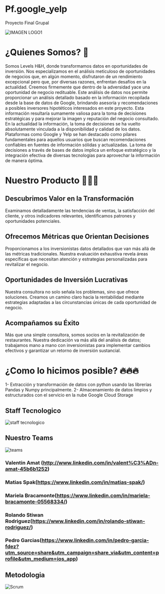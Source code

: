 # Pf.google_yelp
Proyecto Final Grupal

![IMAGEN LOGO1](https://github.com/mariebraca21/Pf.google_yelp/assets/86693811/68c34bc8-e4f9-477b-aacf-85332ef194a3)


# ¿Quienes Somos? 👥
Somos Levels H&H, donde transformamos datos en oportunidades de inversión. Nos especializamos en el análisis meticuloso de oportunidades de negocios que, en algún momento, disfrutaron de un rendimiento excepcional pero que, por diversas razones, enfrentan desafíos en la actualidad. Creemos firmemente que dentro de la adversidad yace una oportunidad de negocio redituable.
Este análisis de datos nos permite proporcionar un análisis detallado basado en la información recopilada desde la base de datos de Google, brindando asesoría y recomendaciones a posibles inversores hipotéticos interesados en este proyecto. Esta información resultaría sumamente valiosa para la toma de decisiones estratégicas y para mejorar la imagen y reputación del negocio consultado.
En la actualidad la información, la toma de decisiones se ha vuelto absolutamente vinculada a la disponibilidad y calidad de los datos. Plataformas como Google y Yelp se han destacado como pilares fundamentales para aquellos usuarios que buscan recomendaciones confiables en fuentes de información sólidas y actualizadas.
La toma de decisiones a través de bases de datos implica un enfoque estratégico y la integración efectiva de diversas tecnologías para aprovechar la información de manera óptima. 

# Nuestro Producto 🚀🚀🚀
## Descubrimos Valor en la Transformación
Examinamos detalladamente las tendencias de ventas, la satisfacción del cliente, y otros indicadores relevantes, identificamos patrones y oportunidades potenciales.
## Ofrecemos Métricas que Orientan Decisiones
Proporcionamos a los inversionistas datos detallados que van más allá de las métricas tradicionales. Nuestra evaluación exhaustiva revela áreas específicas que necesitan atención y estrategias personalizadas para revitalizar el negocio.
## Oportunidades de Inversión Lucrativas
Nuestra consultora no solo señala los problemas, sino que ofrece soluciones. Creamos un camino claro hacia la rentabilidad mediante estrategias adaptadas a las circunstancias únicas de cada oportunidad de negocio.
## Acompañamos su Éxito
Más que una simple consultora, somos socios en la revitalización de restaurantes. Nuestra dedicación va más allá del análisis de datos; trabajamos mano a mano con inversionistas para implementar cambios efectivos y garantizar un retorno de inversión sustancial.
# ¿Como lo hicimos posible? 🔥🔥🔥
1- Extracción y transformación de datos con python usando las librerías Pandas y Numpy principalmente.
2- Almacenamiento de datos limpios y estructurados con el servicio en la nube Google Cloud Storage


## Staff Tecnologico

![staff tecnologico](https://github.com/mariebraca21/Pf.google_yelp/assets/86693811/b3bef3df-92a8-415a-891e-4218183039b6)



## Nuestro Teams
![teams](https://github.com/mariebraca21/Pf.google_yelp/assets/86693811/ab5bd711-712e-48b1-ad8e-1d33717d68ea)

### Valentin Amat (http://www.linkedin.com/in/valent%C3%ADn-amat-45b6b1252)

### Matias Spak(https://www.linkedin.com/in/matias-spak/)

### Mariela Bracamonte(https://www.linkedin.com/in/mariela-bracamonte-05568334/)

### Rolando Stiwan Rodriguez(https://www.linkedin.com/in/rolando-stiwan-rodriguez/)

### Pedro Garcias(https://www.linkedin.com/in/pedro-garcia-fdez?utm_source=share&utm_campaign=share_via&utm_content=profile&utm_medium=ios_app)

 
 ## Metodologia 
 
![Scrum](https://github.com/mariebraca21/Pf.google_yelp/assets/86693811/530d6136-833b-4a61-b503-d9c19ce9f1ec)
